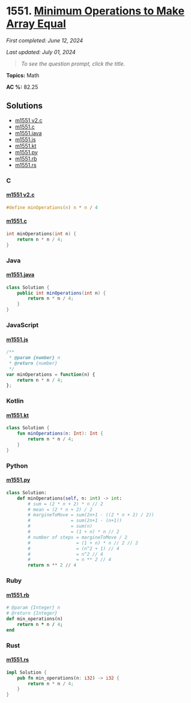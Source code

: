 # 1551. [Minimum Operations to Make Array Equal](<https://leetcode.com/problems/minimum-operations-to-make-array-equal>)

*First completed: June 12, 2024*

*Last updated: July 01, 2024*


> *To see the question prompt, click the title.*

**Topics:** Math

**AC %:** 82.25


## Solutions

- [m1551 v2.c](<../my-submissions/m1551 v2.c>)
- [m1551.c](<../my-submissions/m1551.c>)
- [m1551.java](<../my-submissions/m1551.java>)
- [m1551.js](<../my-submissions/m1551.js>)
- [m1551.kt](<../my-submissions/m1551.kt>)
- [m1551.py](<../my-submissions/m1551.py>)
- [m1551.rb](<../my-submissions/m1551.rb>)
- [m1551.rs](<../my-submissions/m1551.rs>)
### C
#### [m1551 v2.c](<../my-submissions/m1551 v2.c>)
```C
#define minOperations(n) n * n / 4
```

#### [m1551.c](<../my-submissions/m1551.c>)
```C
int minOperations(int n) {
    return n * n / 4;
}
```

### Java
#### [m1551.java](<../my-submissions/m1551.java>)
```Java
class Solution {
    public int minOperations(int n) {
        return n * n / 4;
    }
}
```

### JavaScript
#### [m1551.js](<../my-submissions/m1551.js>)
```JavaScript
/**
 * @param {number} n
 * @return {number}
 */
var minOperations = function(n) {
    return n * n / 4;
};
```

### Kotlin
#### [m1551.kt](<../my-submissions/m1551.kt>)
```Kotlin
class Solution {
    fun minOperations(n: Int): Int {
        return n * n / 4;
    }
}
```

### Python
#### [m1551.py](<../my-submissions/m1551.py>)
```Python
class Solution:
    def minOperations(self, n: int) -> int:
        # sum = (2 * n + 2) * n // 2
        # mean = (2 * n + 2) / 2
        # margineToMove = sum(2n+1 - ((2 * n + 2) / 2)) 
        #               = sum(2n+1 - (n+1)) 
        #               = sum(n) 
        #               = (1 + n) * n // 2
        # number of steps = margineToMove / 2 
        #                 = (1 + n) * n // 2 // 2 
        #                 = (n^2 + 1) // 4 
        #                 = n^2 // 4
        #                 = n ** 2 // 4
        return n ** 2 // 4
```

### Ruby
#### [m1551.rb](<../my-submissions/m1551.rb>)
```Ruby
# @param {Integer} n
# @return {Integer}
def min_operations(n)
    return n * n / 4;
end
```

### Rust
#### [m1551.rs](<../my-submissions/m1551.rs>)
```Rust
impl Solution {
    pub fn min_operations(n: i32) -> i32 {
        return n * n / 4;
    }
}
```

